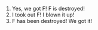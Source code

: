 1. Yes, we got F! F is destroyed!
2. I took out F! I blown it up!
3. F has been destroyed! We got it!
